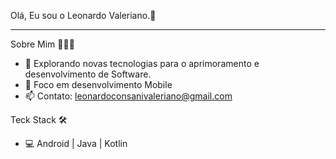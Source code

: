 Olá, Eu sou o Leonardo Valeriano.👋 
______________________________________________

Sobre Mim 👨🏻‍💻

- 👀 Explorando novas tecnologias para o aprimoramento e desenvolvimento de Software.
- 🌱 Foco em desenvolvimento Mobile   
- 📫 Contato: leonardoconsanivaleriano@gmail.com
 
 
Teck Stack 🛠 

- 💻  Android | Java | Kotlin


<!---
Leonardocvaleriano/Leonardocvaleriano is a ✨ special ✨ repository because its `README.md` (this file) appears on your GitHub profile.
You can click the Preview link to take a look at your changes.
--->
